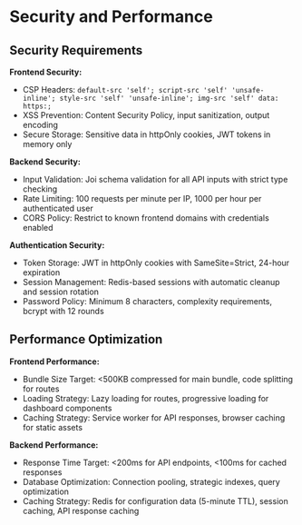 # Security and Performance

## Security Requirements

**Frontend Security:**
- CSP Headers: `default-src 'self'; script-src 'self' 'unsafe-inline'; style-src 'self' 'unsafe-inline'; img-src 'self' data: https:;`
- XSS Prevention: Content Security Policy, input sanitization, output encoding
- Secure Storage: Sensitive data in httpOnly cookies, JWT tokens in memory only

**Backend Security:**
- Input Validation: Joi schema validation for all API inputs with strict type checking
- Rate Limiting: 100 requests per minute per IP, 1000 per hour per authenticated user
- CORS Policy: Restrict to known frontend domains with credentials enabled

**Authentication Security:**
- Token Storage: JWT in httpOnly cookies with SameSite=Strict, 24-hour expiration
- Session Management: Redis-based sessions with automatic cleanup and session rotation
- Password Policy: Minimum 8 characters, complexity requirements, bcrypt with 12 rounds

## Performance Optimization

**Frontend Performance:**
- Bundle Size Target: <500KB compressed for main bundle, code splitting for routes
- Loading Strategy: Lazy loading for routes, progressive loading for dashboard components
- Caching Strategy: Service worker for API responses, browser caching for static assets

**Backend Performance:**
- Response Time Target: <200ms for API endpoints, <100ms for cached responses
- Database Optimization: Connection pooling, strategic indexes, query optimization
- Caching Strategy: Redis for configuration data (5-minute TTL), session caching, API response caching
